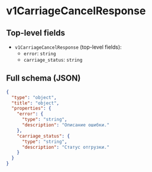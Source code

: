 # v1CarriageCancelResponse

## Top-level fields
- `v1CarriageCancelResponse` (top-level fields):
  - `error`: `string`
  - `carriage_status`: `string`

## Full schema (JSON)
```json
{
  "type": "object",
  "title": "object",
  "properties": {
    "error": {
      "type": "string",
      "description": "Описание ошибки."
    },
    "carriage_status": {
      "type": "string",
      "description": "Статус отгрузки."
    }
  }
}
```
